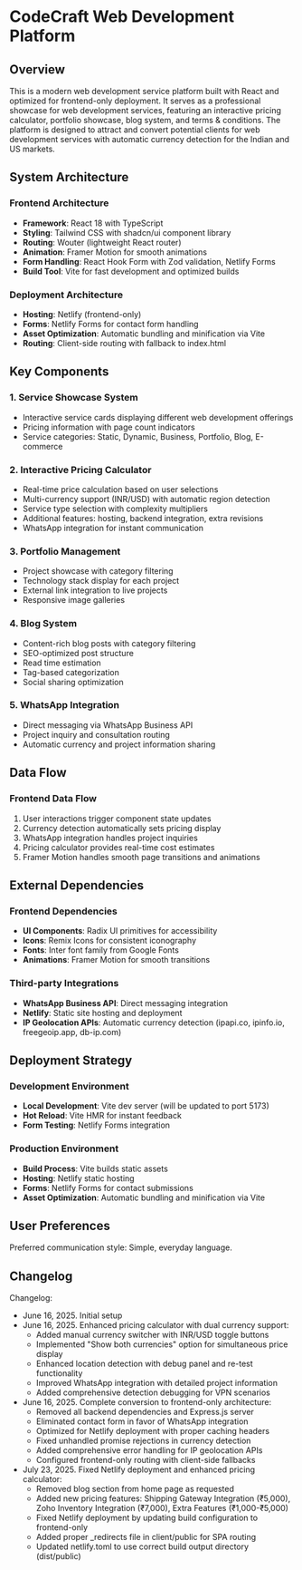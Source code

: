 # CodeCraft Web Development Platform

## Overview

This is a modern web development service platform built with React and optimized for frontend-only deployment. It serves as a professional showcase for web development services, featuring an interactive pricing calculator, portfolio showcase, blog system, and terms & conditions. The platform is designed to attract and convert potential clients for web development services with automatic currency detection for the Indian and US markets.

## System Architecture

### Frontend Architecture
- **Framework**: React 18 with TypeScript
- **Styling**: Tailwind CSS with shadcn/ui component library
- **Routing**: Wouter (lightweight React router)
- **Animation**: Framer Motion for smooth animations
- **Form Handling**: React Hook Form with Zod validation, Netlify Forms
- **Build Tool**: Vite for fast development and optimized builds

### Deployment Architecture
- **Hosting**: Netlify (frontend-only)
- **Forms**: Netlify Forms for contact form handling
- **Asset Optimization**: Automatic bundling and minification via Vite
- **Routing**: Client-side routing with fallback to index.html

## Key Components

### 1. Service Showcase System
- Interactive service cards displaying different web development offerings
- Pricing information with page count indicators
- Service categories: Static, Dynamic, Business, Portfolio, Blog, E-commerce

### 2. Interactive Pricing Calculator
- Real-time price calculation based on user selections
- Multi-currency support (INR/USD) with automatic region detection
- Service type selection with complexity multipliers
- Additional features: hosting, backend integration, extra revisions
- WhatsApp integration for instant communication

### 3. Portfolio Management
- Project showcase with category filtering
- Technology stack display for each project
- External link integration to live projects
- Responsive image galleries

### 4. Blog System
- Content-rich blog posts with category filtering
- SEO-optimized post structure
- Read time estimation
- Tag-based categorization
- Social sharing optimization

### 5. WhatsApp Integration
- Direct messaging via WhatsApp Business API
- Project inquiry and consultation routing
- Automatic currency and project information sharing

## Data Flow

### Frontend Data Flow
1. User interactions trigger component state updates
2. Currency detection automatically sets pricing display
3. WhatsApp integration handles project inquiries
4. Pricing calculator provides real-time cost estimates
5. Framer Motion handles smooth page transitions and animations

## External Dependencies

### Frontend Dependencies
- **UI Components**: Radix UI primitives for accessibility
- **Icons**: Remix Icons for consistent iconography
- **Fonts**: Inter font family from Google Fonts
- **Animations**: Framer Motion for smooth transitions

### Third-party Integrations
- **WhatsApp Business API**: Direct messaging integration
- **Netlify**: Static site hosting and deployment
- **IP Geolocation APIs**: Automatic currency detection (ipapi.co, ipinfo.io, freegeoip.app, db-ip.com)

## Deployment Strategy

### Development Environment
- **Local Development**: Vite dev server (will be updated to port 5173)
- **Hot Reload**: Vite HMR for instant feedback
- **Form Testing**: Netlify Forms integration

### Production Environment
- **Build Process**: Vite builds static assets
- **Hosting**: Netlify static hosting
- **Forms**: Netlify Forms for contact submissions
- **Asset Optimization**: Automatic bundling and minification via Vite

## User Preferences

Preferred communication style: Simple, everyday language.

## Changelog

Changelog:
- June 16, 2025. Initial setup
- June 16, 2025. Enhanced pricing calculator with dual currency support:
  - Added manual currency switcher with INR/USD toggle buttons
  - Implemented "Show both currencies" option for simultaneous price display
  - Enhanced location detection with debug panel and re-test functionality
  - Improved WhatsApp integration with detailed project information
  - Added comprehensive detection debugging for VPN scenarios
- June 16, 2025. Complete conversion to frontend-only architecture:
  - Removed all backend dependencies and Express.js server
  - Eliminated contact form in favor of WhatsApp integration
  - Optimized for Netlify deployment with proper caching headers
  - Fixed unhandled promise rejections in currency detection
  - Added comprehensive error handling for IP geolocation APIs
  - Configured frontend-only routing with client-side fallbacks
- July 23, 2025. Fixed Netlify deployment and enhanced pricing calculator:
  - Removed blog section from home page as requested
  - Added new pricing features: Shipping Gateway Integration (₹5,000), Zoho Inventory Integration (₹7,000), Extra Features (₹1,000-₹5,000)
  - Fixed Netlify deployment by updating build configuration to frontend-only
  - Added proper _redirects file in client/public for SPA routing
  - Updated netlify.toml to use correct build output directory (dist/public)
